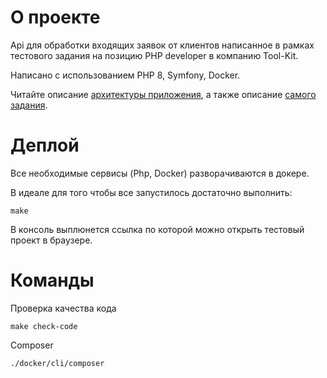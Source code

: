 # О проекте
Api для обработки входящих заявок от клиентов написанное в рамках тестового задания
на позицию PHP developer в компанию Tool-Kit.

Написано с использованием PHP 8, Symfony, Docker.

Читайте описание [архитектуры приложения](https://github.com/Hemonugi/tool-kit-test-assignment/wiki/%D0%A2%D0%B5%D1%81%D1%82%D0%BE%D0%B2%D0%BE%D0%B5-%D0%B7%D0%B0%D0%B4%D0%B0%D0%BD%D0%B8%D0%B5-%D0%B4%D0%BB%D1%8F-Tool-Kit),
а также описание [самого задания](https://github.com/Hemonugi/tool-kit-test-assignment/wiki/%D0%9E%D0%BF%D0%B8%D1%81%D0%B0%D0%BD%D0%B8%D0%B5-%D0%B0%D1%80%D1%85%D0%B8%D1%82%D0%B5%D0%BA%D1%82%D1%83%D1%80%D1%8B).

# Деплой
Все необходимые сервисы (Php, Docker) разворачиваются в докере.

В идеале для того чтобы все запустилось достаточно выполнить:

```shell
make
```

В консоль выплюнется ссылка по которой можно открыть тестовый проект в браузере.

# Команды

Проверка качества кода
```shell
make check-code
```

Composer
```shell
./docker/cli/composer
```
